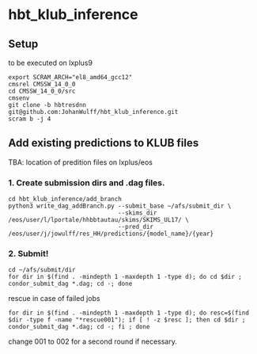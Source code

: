 # hbt_klub_inference

## Setup

to be executed on lxplus9 
```
export SCRAM_ARCH="el8_amd64_gcc12"
cmsrel CMSSW_14_0_0
cd CMSSW_14_0_0/src
cmsenv
git clone -b hbtresdnn git@github.com:JohanWulff/hbt_klub_inference.git
scram b -j 4
```

## Add existing predictions to KLUB files

TBA: location of predition files on lxplus/eos

###  1. Create submission dirs and .dag files.

```
cd hbt_klub_inference/add_branch
python3 write_dag_addBranch.py --submit_base ~/afs/submit_dir \
                               --skims_dir /eos/user/l/lportale/hhbbtautau/skims/SKIMS_UL17/ \
                               --pred_dir /eos/user/j/jowulff/res_HH/predictions/{model_name}/{year}
```

### 2. Submit!

```
cd ~/afs/submit/dir
for dir in $(find . -mindepth 1 -maxdepth 1 -type d); do cd $dir ; condor_submit_dag *.dag; cd -; done
```

rescue in case of failed jobs

```
for dir in $(find . -mindepth 1 -maxdepth 1 -type d); do resc=$(find $dir -type f -name "*rescue001"); if [ ! -z $resc ]; then cd $dir ; condor_submit_dag *.dag; cd -; fi ; done
```

change 001 to 002 for a second round if necessary.
